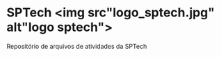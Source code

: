# SPTech <img src"logo_sptech.jpg" alt"logo sptech"></img>
Repositório de arquivos de atividades da SPTech
